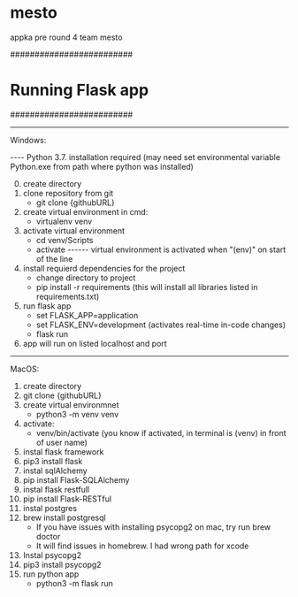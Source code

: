# mesto
appka pre round 4 team mesto





#########################
# Running Flask app	#
#########################

_____________________________________________________
Windows:

---- Python 3.7. installation required (may need set environmental variable Python.exe from path where python was installed)

0. create directory
1. clone repository from git
	- git clone {githubURL}
2. create virtual environment
	in cmd:
	- virtualenv venv
3. activate virtual environment
	- cd venv/Scripts
	- activate
   ------ virtual environment is activated when "(env)" on start of the line
4. install requierd dependencies for the project
	- change directory to project
	- pip install -r requirements (this will install all libraries listed in requirements.txt)
5. run flask app
	- set FLASK_APP=application
	- set FLASK_ENV=development (activates real-time in-code changes)
	- flask run
6. app will run on listed localhost and port

___________________________________________________________
MacOS:

1. create directory
2. git clone {githubURL}
3. create virtual environmnet
	- python3 -m venv venv
4. activate: 
	- venv/bin/activate
(you know if activated, in terminal is (venv) in front of user name)
5. instal flask framework
6. pip3 install flask
7. instal sqlAlchemy
8. pip install Flask-SQLAlchemy
9. instal flask restfull
10. pip install Flask-RESTful
11. instal postgres
12. brew install postgresql
	- If you have issues with installing psycopg2 on mac, try run
brew doctor
	- It will find issues in homebrew. I had wrong path for xcode
13. Instal psycopg2
13. pip3 install psycopg2
14. run python app
	- python3 -m flask run

